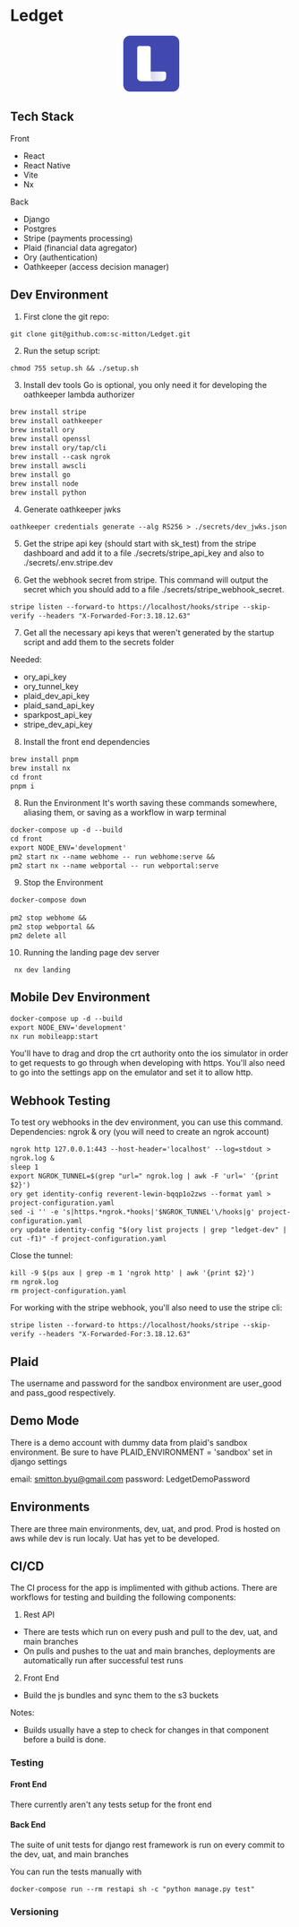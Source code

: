# Ledget


<div style="text-align:center">
  <img src="media/logoicon.png" alt="Logo" width="100" height="100">
</div>


## Tech Stack

Front
- React
- React Native
- Vite
- Nx

Back
- Django
- Postgres
- Stripe (payments processing)
- Plaid (financial data agregator)
- Ory (authentication)
- Oathkeeper (access decision manager)

## Dev Environment

1. First clone the git repo:

```
git clone git@github.com:sc-mitton/Ledget.git
```


2. Run the setup script:

```
chmod 755 setup.sh && ./setup.sh
```

3. Install dev tools
Go is optional, you only need it for developing the oathkeeper lambda authorizer

```
brew install stripe
brew install oathkeeper
brew install ory
brew install openssl
brew install ory/tap/cli
brew install --cask ngrok
brew install awscli
brew install go
brew install node
brew install python
```

4. Generate oathkeeper jwks

```
oathkeeper credentials generate --alg RS256 > ./secrets/dev_jwks.json
```

5. Get the stripe api key (should start with sk_test) from the stripe dashboard and add it to a file ./secrets/stripe_api_key and also to ./secrets/.env.stripe.dev

6. Get the webhook secret from stripe. This command will output the secret which you should add to a file ./secrets/stripe_webhook_secret.


```
stripe listen --forward-to https://localhost/hooks/stripe --skip-verify --headers "X-Forwarded-For:3.18.12.63"
```


7. Get all the necessary api keys that weren't generated by the startup script and add them to the secrets folder

Needed:
- ory_api_key
- ory_tunnel_key
- plaid_dev_api_key
- plaid_sand_api_key
- sparkpost_api_key
- stripe_dev_api_key

8. Install the front end dependencies

```
brew install pnpm
brew install nx
cd front
pnpm i
```

8. Run the Environment
It's worth saving these commands somewhere, aliasing them, or saving as a workflow in warp terminal

```
docker-compose up -d --build
cd front
export NODE_ENV='development'
pm2 start nx --name webhome -- run webhome:serve &&
pm2 start nx --name webportal -- run webportal:serve
```

9. Stop the Environment

```
docker-compose down

pm2 stop webhome &&
pm2 stop webportal &&
pm2 delete all
```

10. Running the landing page dev server

```
 nx dev landing
```

## Mobile Dev Environment

```
docker-compose up -d --build
export NODE_ENV='development'
nx run mobileapp:start
```

You'll have to drag and drop the crt authority onto the ios simulator in order to get requests to go through when developing with https. You'll also need to go into the settings app on the emulator and set it to allow http.

## Webhook Testing

To test ory webhooks in the dev environment, you can use this command.
Dependencies: ngrok & ory (you will need to create an ngrok account)

```
ngrok http 127.0.0.1:443 --host-header='localhost' --log=stdout > ngrok.log &
sleep 1
export NGROK_TUNNEL=$(grep "url=" ngrok.log | awk -F 'url=' '{print $2}')
ory get identity-config reverent-lewin-bqqp1o2zws --format yaml > project-configuration.yaml
sed -i '' -e 's|https.*ngrok.*hooks|'$NGROK_TUNNEL'\/hooks|g' project-configuration.yaml
ory update identity-config "$(ory list projects | grep "ledget-dev" | cut -f1)" -f project-configuration.yaml
```

Close the tunnel:

```
kill -9 $(ps aux | grep -m 1 'ngrok http' | awk '{print $2}')
rm ngrok.log
rm project-configuration.yaml
```

For working with the stripe webhook, you'll also need to use the stripe cli:

```
stripe listen --forward-to https://localhost/hooks/stripe --skip-verify --headers "X-Forwarded-For:3.18.12.63"
```

## Plaid

The username and password for the sandbox environment are user_good and pass_good respectively.


## Demo Mode

There is a demo account with dummy data from plaid's sandbox environment.
Be sure to have PLAID_ENVIRONMENT = 'sandbox' set in django settings

email: smitton.byu@gmail.com
password: LedgetDemoPassword

## Environments

There are three main environments, dev, uat, and prod. Prod is hosted on aws while dev is
run localy. Uat has yet to be developed.

## CI/CD

The CI process for the app is implimented with github actions. There are workflows for testing and building
the following components:

1. Rest API
  - There are tests which run on every push and pull to the dev, uat, and main branches
  - On pulls and pushes to the uat and main branches, deployments are automatically run
    after successful test runs
2. Front End
  - Build the js bundles and sync them to the s3 buckets

Notes:
- Builds usually have a step to check for changes in that component before a build is done.

### Testing

#### Front End

There currently aren't any tests setup for the front end

#### Back End

The suite of unit tests for django rest framework is run on every commit to the dev, uat, and main branches

You can run the tests manually with

```
docker-compose run --rm restapi sh -c "python manage.py test"
```

### Versioning
